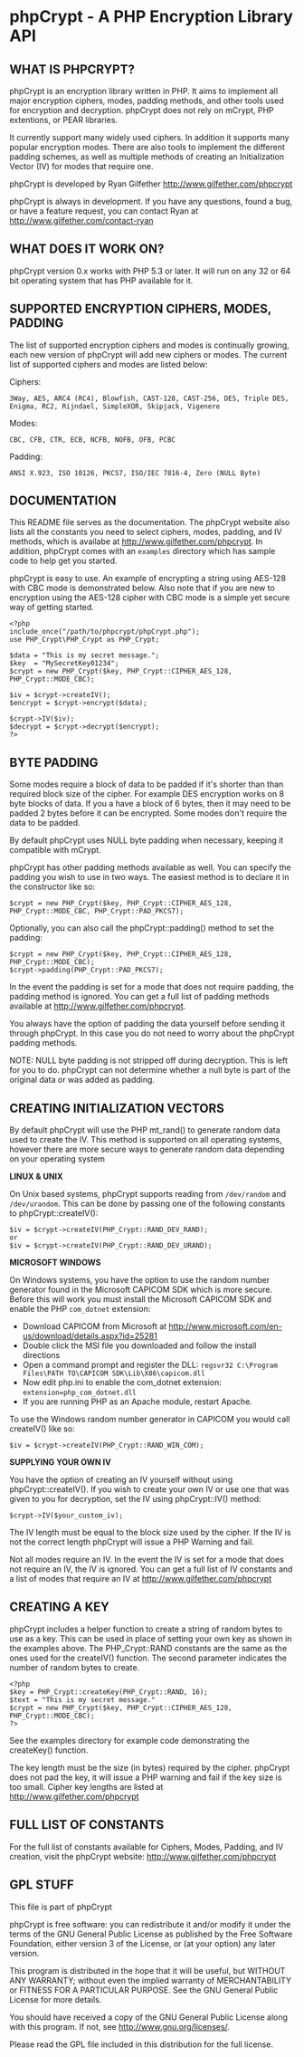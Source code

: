 phpCrypt - A PHP Encryption Library API
=====================================================

WHAT IS PHPCRYPT?
-----------------

phpCrypt is an encryption library written in PHP. It aims to implement
all major encryption ciphers, modes, padding methods, and other tools
used for encryption and decryption. phpCrypt does not rely on mCrypt,
PHP extentions, or PEAR libraries.

It currently support many widely used ciphers. In addition it
supports many popular encryption modes. There are also tools to implement
the different padding schemes, as well as multiple methods of creating an
Initialization Vector (IV) for modes that require one.

phpCrypt is developed by Ryan Gilfether <http://www.gilfether.com/phpcrypt>

phpCrypt is always in development. If you have any questions, found a bug,
or have a feature request, you can contact Ryan at
<http://www.gilfether.com/contact-ryan>

WHAT DOES IT WORK ON?
---------------------

phpCrypt version 0.x works with PHP 5.3 or later. It will run on any
32 or 64 bit operating system that has PHP available for it.

SUPPORTED ENCRYPTION CIPHERS, MODES, PADDING
--------------------------------------------

The list of supported encryption ciphers and modes is continually growing,
each new version of phpCrypt will add new ciphers or modes. The current list
of supported ciphers and modes are listed below:

Ciphers:

	3Way, AES, ARC4 (RC4), Blowfish, CAST-128, CAST-256, DES, Triple DES,
	Enigma, RC2, Rijndael, SimpleXOR, Skipjack, Vigenere

Modes:

	CBC, CFB, CTR, ECB, NCFB, NOFB, OFB, PCBC

Padding:

	ANSI X.923, ISO 10126, PKCS7, ISO/IEC 7816-4, Zero (NULL Byte)

DOCUMENTATION
-------------

This README file serves as the documentation. The phpCrypt website also
lists all the constants you need to select ciphers,	modes, padding, and
IV methods, which is availabe at http://www.gilfether.com/phpcrypt. In addition,
phpCrypt comes with an `examples` directory which has sample code to help get
you started.

phpCrypt is easy to use. An example of encrypting a string using AES-128
with CBC mode is demonstrated below. Also note that if you are new to encryption
using the AES-128 cipher with CBC mode is a simple yet secure way of getting
started.

	<?php
	include_once("/path/to/phpcrypt/phpCrypt.php");
	use PHP_Crypt\PHP_Crypt as PHP_Crypt;

	$data = "This is my secret message.";
	$key  = "MySecretKey01234";
	$crypt = new PHP_Crypt($key, PHP_Crypt::CIPHER_AES_128, PHP_Crypt::MODE_CBC);

	$iv = $crypt->createIV();
	$encrypt = $crypt->encrypt($data);

	$crypt->IV($iv);
	$decrypt = $crypt->decrypt($encrypt);
	?>

BYTE PADDING
------------

Some modes require a block of data to be padded if it's shorter than than
required block size of the cipher. For example DES encryption works on
8 byte blocks of data. If you a have a block of 6 bytes, then it
may need to be padded 2 bytes before it can be encrypted. Some modes don't
require the data to be padded.

By default phpCrypt uses NULL byte padding when necessary, keeping it
compatible with mCrypt.

phpCrypt has other padding methods available as well. You can specify
the padding you wish to use in two ways. The easiest method is to declare it
in the constructor like so:

	$crypt = new PHP_Crypt($key, PHP_Crypt::CIPHER_AES_128, PHP_Crypt::MODE_CBC, PHP_Crypt::PAD_PKCS7);

Optionally, you can also call the phpCrypt::padding() method to set the padding:

	$crypt = new PHP_Crypt($key, PHP_Crypt::CIPHER_AES_128, PHP_Crypt::MODE_CBC);
	$crypt->padding(PHP_Crypt::PAD_PKCS7);

In the event the padding is set for a mode that does not require padding, the
padding method is ignored. You can get a full list of padding methods available
at http://www.gilfether.com/phpcrypt.

You always have the option of padding the data yourself before sending it
through phpCrypt. In this case you do not need to worry about the phpCrypt
padding methods.

NOTE: NULL byte padding is not stripped off during decryption. This is left for
you to do. phpCrypt can not determine whether a null byte is part of the
original data or was added as padding.

CREATING INITIALIZATION VECTORS
-------------------------------

By default phpCrypt will use the PHP mt_rand() to generate random data used
to create the IV. This method is supported on all operating systems, however
there are more secure ways to generate random data depending on your
operating system

**LINUX & UNIX**

On Unix based systems, phpCrypt supports reading from `/dev/random` and
`/dev/urandom`. This can be done by passing one of the following constants
to phpCrypt::createIV():

	$iv = $crypt->createIV(PHP_Crypt::RAND_DEV_RAND);
	or
	$iv = $crypt->createIV(PHP_Crypt::RAND_DEV_URAND);

**MICROSOFT WINDOWS**

On Windows systems, you have the option to use the random number generator
found in the Microsoft CAPICOM SDK which is more secure. Before this will
work you must install the Microsoft CAPICOM SDK and enable the PHP `com_dotnet`
extension:

- Download CAPICOM from Microsoft at http://www.microsoft.com/en-us/download/details.aspx?id=25281
- Double click the MSI file you downloaded and follow the install directions
- Open a command prompt and register the DLL: `regsvr32 C:\Program Files\PATH TO\CAPICOM SDK\Lib\X86\capicom.dll`
- Now edit php.ini to enable the com_dotnet extension: `extension=php_com_dotnet.dll`
- If you are running PHP as an Apache module, restart Apache.

To use the Windows random number generator in CAPICOM you would call createIV() like so:

	$iv = $crypt->createIV(PHP_Crypt::RAND_WIN_COM);

**SUPPLYING YOUR OWN IV**

You have the option of creating an IV yourself without using phpCrypt::createIV().
If you wish to create your own IV or use one that was given to you for decryption,
set the IV using phpCrypt::IV() method:

	$crypt->IV($your_custom_iv);

The IV length must be equal to the block size used by the cipher. If the IV is not
the correct length phpCrypt will issue a PHP Warning and fail.

Not all modes require an IV. In the event the IV is set for a mode that does not
require an IV, the IV is ignored. You can get a full list of IV constants and a
list of modes that require an IV at http://www.gilfether.com/phpcrypt

CREATING A KEY
--------------

phpCrypt includes a helper function to create a string of random bytes to use as
a key. This can be used in place of setting your own key as shown in the examples
above. The PHP_Crypt::RAND constants are the same as the ones used for the createIV()
function. The second parameter indicates the number of random bytes to create.

	<?php
	$key = PHP_Crypt::createKey(PHP_Crypt::RAND, 16);
	$text = "This is my secret message."
	$crypt = new PHP_Crypt($key, PHP_Crypt::CIPHER_AES_128, PHP_Crypt::MODE_CBC);
	?>

See the examples directory for example code demonstrating the createKey() function.

The key length must be the size (in bytes) required by the cipher. phpCrypt does not
pad the key, it will issue a PHP warning and fail if the key size is too small.
Cipher key lengths are listed at http://www.gilfether.com/phpcrypt


FULL LIST OF CONSTANTS
----------------------

For the full list of constants available for Ciphers, Modes, Padding, and IV creation,
visit the phpCrypt website: http://www.gilfether.com/phpcrypt


GPL STUFF
---------

This file is part of phpCrypt

phpCrypt is free software: you can redistribute it and/or modify
it under the terms of the GNU General Public License as published by
the Free Software Foundation, either version 3 of the License, or
(at your option) any later version.

This program is distributed in the hope that it will be useful,
but WITHOUT ANY WARRANTY; without even the implied warranty of
MERCHANTABILITY or FITNESS FOR A PARTICULAR PURPOSE.  See the
GNU General Public License for more details.

You should have received a copy of the GNU General Public License
along with this program.  If not, see <http://www.gnu.org/licenses/>.

Please read the GPL file included in this distribution for the full license.

